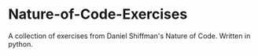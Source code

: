 # Nature-of-Code-Exercises
A collection of exercises from Daniel Shiffman's Nature of Code. Written in python.
